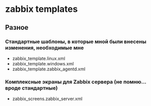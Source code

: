 # zabbix templates

## Разное

### Стандартные шаблоны, в которые мной были внесены изменения, необходимые мне
+ zabbix_template.linux.xml
+ zabbix_template.windows.xml
+ zabbix_template.zabbix_agentd.xml

### Комплексные экраны для Zabbix сервера (не помню... вроде стандартные)
+ zabbix_screens.zabbix_server.xml


